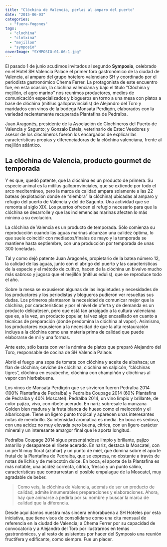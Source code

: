 ```yaml
---
title: "Clóchina de Valencia, perlas al amparo del puerto"
date: "2015-06-03"
categories:
  - "fuera-fogones"
tags:
  - "clochina"
  - "clotxina"
  - "mejillon"
  - "symposio"
coverImage: "SYMPOSIO-01.06-1.jpg"
---
```


El pasado 1 de junio acudimos invitados al segundo **Symposio**, celebrado en el Hotel SH Valencia Palace el primer foro gastronómico de la ciudad de Valencia, al amparo del grupo hotelero valenciano SH y coordinado por el periodista gastronómico Chema Ferrer. La protagonista de este encuentro fue, en esta ocasión, la clóchina valenciana y bajo el título “Clóchina y mejillón, el agro marino” nos reunimos productores, medios de comunicación especializados y blogueros en torno a una mesa con platos a base de clóchina (mitilus galloprovincialis) de Alejandro del Toro y maridados con vinos de la bodega Monsata Perdigón, elaborados con la variedad recientemente recuperada Plantafina de Pedralba.

Juan Aragonés, presidente de la Asociación de Clochineros del Puerto de Valencia y Sagunto; y Gonzalo Estela, veterinario de Estec Veedores y asesor de los clochineros fueron los encargados de explicar las características propias y diferenciadoras de la clóchina valenciana, frente al mejillón atlántico.

## La clóchina de Valencia, producto gourmet de temporada

Y es que, quedó patente, que la clóchina es un producto de primera. Su especie animal es la mitilus galloprovinciales, que se extiende por todo el arco mediterráneo, pero la marca de calidad ampara solamente a las 22 bateas (explotación donde se “siembra” la clóchina) ubicadas al amparo y refugio del puerto de Valencia y del de Sagunto. Una actividad que se remonta al siglo XIX. Los puertos ofrecen el refugio necesario para que la clóchina se desarrolle y que las inclemencias marinas afecten lo más mínimo a su evolución.

La clóchina de Valencia es un producto de temporada. Sólo comienza su reproducción cuando las aguas marinas alcanzan una calidez óptima, lo que suele coincidir con mediados/finales de mayo y la temporada se mantiene hasta septiembre, con una producción por temporada de unas 300 toneladas.

Tal y como dejó patente Juan Aragonés, propietario de la batea número 12, la calidad de las aguas, junto con el abrigo del puerto y las características de la especie y el método de cultivo, hacen de la clóchina un bivalvo mucho más sabroso y jugoso que el mejillón (mitilus edulis), que se reproduce todo el año.

Sobre la mesa se expusieron algunas de las inquietudes y necesidades de los productores y los periodistas y blogueros pudieron ver resueltas sus dudas. Los primeros plantearon la necesidad de comunicar mejor que la clóchina, por características y por el nivel de oferta y de demanda es un producto delicatesen, pero que está tan arraigado a la cultura valenciana que es, a la vez, un producto popular, tal vez algo encasillado en cuanto a técnicas de preparación (donde predomina la clóchina al vapor). Asimismo, los productores expusieron a la necesidad de que la alta restauración incluya a la clóchina como una materia prima de calidad que puede elaborarse de mil y una formas.

Ante esto, sólo basta con ver la nómina de platos que preparó Alejandro del Toro, responsable de cocina de SH Valencia Palace:

Abrió el fuego una sopa de tomate con clóchina y aceite de albahaca; un flan de clóchina; ceviche de clóchina, clóchina en salpicón, “clóchinas tigres”, clóchina en escabeche, clóchina con champiñón y clóchinas al vapor con hierbabuena.

Los vinos de Monsata Perdigón que se sirvieron fueron Pedralba 2014 (100% Plantafina de Pedralba) y Pedralba Coupage 2014 (60% Plantafina de Pedralba y 40% Moscatel). Pedralba 2014, un vino limpio y brillante, de color pajizo, vivo, con ribete acerado. En nariz sobresale la manzana Golden bien madura y la fruta blanca de hueso como el melocotón y el albaricoque. Tiene un ligero punto tropical y aparecen unas interesantes notas de membrillo. Su intensidad aromática es media. En boca es sedoso, con una acidez no muy elevada pero buena, cítrica, con un ligero carácter mineral y un interesante amargor final que le aporta longitud.

Pedralba Coupage 2014 sigue presentándose limpio y brillante, pajizo amarillo y desaparece el ribete acerado. En nariz, destaca la Moscatel, con un perfil muy floral (azahar) y un punto de miel, que domina sobre el aporte frutal de la Plantafina de Pedralba, que se expresa, no obstante a través de notas de lichis y de melocotón dulce. En boca, el aporte de la Plantafina es más notable, una acidez correcta, cítrica, fresco y un punto salino, características que contrarrestan el posible empalague de la Moscatel, muy agradable de beber.

> Como veis, la clóchina de Valencia, además de ser un producto de calidad, admite innumerables preparaciones y elaboraciones. Ahora, hay que animarse a pedirla por su nombre y buscar la marca de calidad que la diferencia.

Desde aquí damos nuestra más sincera enhorabuena a SH Hoteles por esta iniciativa, que tiene visos de consolidarse como una cita mensual de referencia en la ciudad de Valencia; a Chema Ferrer por su capacidad de convocatoria y a Alejandro del Toro por ilustrarnos en temas gastronómicos, y al resto de asistentes por hacer del Symposio una reunión fructífera y edificante, como siempre. Fue un placer.
